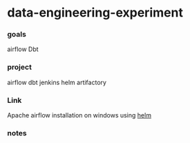 # data-engineering-experiment
### goals
airflow
Dbt

### project
airflow 
dbt
jenkins 
helm
artifactory

### Link
Apache airflow installation on windows using [helm](Helm.md)

### notes